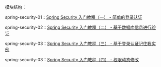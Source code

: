 模块结构：

spring-security-01：[Spring Security 入门教程（一） - 简单的登录认证](https://www.jianshu.com/p/fa8c3dd4697d)

spring-security-02：[Spring Security 入门教程（二） - 基于数据库信息进行验证](https://www.jianshu.com/p/88a64cc025ac)

spring-security-03：[Spring Security 入门教程（三） - 基于登录认证记住我实例](https://www.jianshu.com/p/3609e7517edb)

spring-security-03：[Spring Security 入门教程（四） - 权限动态修改](https://www.jianshu.com/p/d540fcbe3a81)
